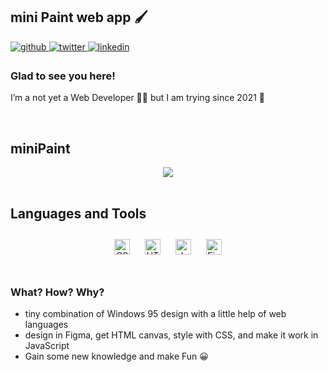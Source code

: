 ## mini Paint web app 🖌️  
  

<a href="https://github.com/minime89-maker" target="_blank">
<img src=https://img.shields.io/badge/github-%2324292e.svg?&style=for-the-badge&logo=github&logoColor=white alt=github style="margin-bottom: 5px;" />
</a>
<a href="https://twitter.com/minja_ppp" target="_blank">
<img src=https://img.shields.io/badge/twitter-%2300acee.svg?&style=for-the-badge&logo=twitter&logoColor=white alt=twitter style="margin-bottom: 5px;" />
</a>
<a href="https://linkedin.com/in/milijan-popovic" target="_blank">
<img src=https://img.shields.io/badge/linkedin-%231E77B5.svg?&style=for-the-badge&logo=linkedin&logoColor=white alt=linkedin style="margin-bottom: 5px;" />
</a>  
  



### Glad to see you here!  
I’m a not yet a Web Developer 👨‍💻 but I am trying since 2021 🚀  
  

<br/>  


## miniPaint  

</td><td valign="top" width="50%">

<div align="center">
<img src="https://media.giphy.com/media/NuCF6dhnZFWEdru8Vs/giphy.gif" align="center" height="" width="" />
</div>  


<br/>  


## Languages and Tools  
<div align="center">  
<img style="margin: 10px" src="https://profilinator.rishav.dev/skills-assets/css3-original-wordmark.svg" alt="CSS3" height="25" />  
<img style="margin: 10px" src="https://profilinator.rishav.dev/skills-assets/html5-original-wordmark.svg" alt="HTML5" height="25" />  
<img style="margin: 10px" src="https://profilinator.rishav.dev/skills-assets/javascript-original.svg" alt="JavaScript" height="25" />  
<img style="margin: 10px" src="https://profilinator.rishav.dev/skills-assets/figma-icon.svg" alt="Figma" height="25" />  
</div>  

<br/>  



### What? How? Why?  
- tiny combination of Windows 95 design with a little help of web languages
- design in Figma, get HTML canvas, style with CSS, and  make it work in JavaScript 
- Gain some new knowledge and make Fun 😀  


</td><td valign="top" width="50%">



</td></tr></table>  

<br/>  
